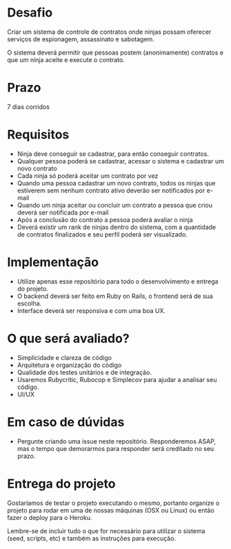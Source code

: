# Desafio

Criar um sistema de controle de contratos onde ninjas possam oferecer serviços de espionagem, assassinato e sabotagem.

O sistema deverá permitir que pessoas postem (anonimamente) contratos e que um ninja aceite e execute o contrato.

# Prazo

7 dias corridos

# Requisitos

- Ninja deve conseguir se cadastrar, para então conseguir contratos.
- Qualquer pessoa poderá se cadastrar, acessar o sistema e cadastrar um novo contrato
- Cada ninja só poderá aceitar um contrato por vez
- Quando uma pessoa cadastrar um novo contrato, todos os ninjas que estiverem sem nenhum contrato ativo deverão ser notificados por e-mail
- Quando um ninja aceitar ou concluir um contrato a pessoa que criou deverá ser notificada por e-mail
- Após a conclusão do contrato a pessoa poderá avaliar o ninja
- Deverá existir um rank de ninjas dentro do sistema, com a quantidade de contratos finalizados e seu perfil poderá ser visualizado.

# Implementação

- Utilize apenas esse repositório para todo o desenvolvimento e entrega do projeto.
- O backend deverá ser feito em Ruby on Rails, o frontend será de sua escolha.
- Interface deverá ser responsiva e com uma boa UX.

# O que será avaliado?

- Simplicidade e clareza de código
- Arquitetura e organização do código
- Qualidade dos testes unitários e de integração.
- Usaremos Rubycritic, Rubocop e Simplecov para ajudar a analisar seu código.
- UI/UX

# Em caso de dúvidas

- Pergunte criando uma issue neste repositório. Responderemos ASAP, mas o tempo que demorarmos para responder será creditado no seu prazo.

# Entrega do projeto

Gostaríamos de testar o projeto executando o mesmo, portanto organize o projeto para rodar em uma de nossas máquinas (OSX ou Linux) ou então fazer o deploy para o Heroku.

Lembre-se de incluir tudo o que for necessário para utilizar o sistema (seed, scripts, etc) e também as instruções para execução.
